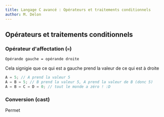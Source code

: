 ```yaml
---
title: Langage C avancé : Opérateurs et traitements conditionnels
author: M. Delon
---
```

Opérateurs et traitements conditionnels
----------

### Opérateur d'affectation (`=`)
```
Opérande gauche = opérande droite
```
Cela signigie que ce qui est a gauche prend la valeur de ce qui est à droite

```c
A = 5; // A prend la valeur 5
A = B = 5; // B prend la valeur 5, A prend la valeur de B (donc 5)
A = B = C = D = 0; // tout le monde a zéro ! :D
```

### Conversion (cast)

Permet